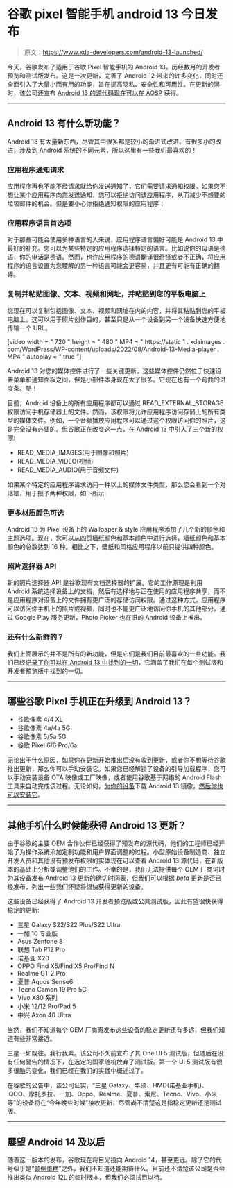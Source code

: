 # 谷歌 pixel 智能手机 android 13 今日发布

> 原文：<https://www.xda-developers.com/android-13-launched/>

今天，谷歌发布了适用于谷歌 Pixel 智能手机的 Android 13，历经数月的开发者预览和测试版发布。这是一次更新，完善了 Android 12 带来的许多变化，同时还全面引入了大量小而有用的功能，旨在提高隐私、安全性和可用性。在更新的同时，该公司还宣布 [Android 13 的源代码现在可以在 AOSP](https://www.xda-developers.com/android-13-source-code/) 获得。

* * *

## Android 13 有什么新功能？

Android 13 有大量新东西，尽管其中很多都是较小的渐进式改进。有很多小的改进，涉及到 Android 系统的不同元素，所以这里有一些我们最喜欢的！

### 应用程序通知请求

应用程序再也不能不经请求就给你发送通知了，它们需要请求通知权限。如果您不想让某个应用程序向您发送通知，您可以拒绝访问该应用程序，从而减少不想要的垃圾邮件的机会。但是要小心你拒绝通知权限的应用程序！

### 应用程序语言首选项

对于那些可能会使用多种语言的人来说，应用程序语言偏好可能是 Android 13 中最好的补充。您可以为某些特定的应用程序选择特定的语言。比如说你的母语是德语，你的电话是德语。然而，也许应用程序的德语翻译很奇怪或者不正确，将应用程序的语言设置为您理解的另一种语言可能会更容易，并且更有可能有正确的翻译。

### 复制并粘贴图像、文本、视频和网址，并粘贴到您的平板电脑上

您现在可以复制包括图像、文本、视频和网址在内的内容，并将其粘贴到您的平板电脑上。这可以用于照片创作目的，甚至只是从一个设备到另一个设备快速方便地传输一个 URL。

[video width = " 720 " height = " 480 " MP4 = " https://static 1 . xdaimages . com/WordPress/WP-content/uploads/2022/08/Android-13-Media-player . MP4 " autoplay = " true "]

Android 13 对您的媒体控件进行了一些关键更新。这些媒体控件仍然位于快速设置菜单和通知面板之间，但是小部件本身现在大了很多。它现在也有一个弯曲的进度条。酷！

目前，Android 设备上的所有应用程序都可以通过 READ_EXTERNAL_STORAGE 权限访问手机存储器上的文件。然而，该权限将允许应用程序访问存储上的所有类型的媒体文件。例如，一个音频播放应用程序可以通过这个权限访问你的照片，这是完全没有必要的。但谷歌正在改变这一点，在 Android 13 中引入了三个新的权限:

*   READ_MEDIA_IMAGES(用于图像和照片)
*   READ_MEDIA_VIDEO(视频)
*   READ_MEDIA_AUDIO(用于音频文件)

如果某个特定的应用程序请求访问一种以上的媒体文件类型，那么您会看到一个对话框，用于授予两种权限，如下所示:

### 更多材质颜色可选

Android 13 为 Pixel 设备上的 Wallpaper & style 应用程序添加了几个新的颜色和主题选项。现在，您可以从四页墙纸颜色和基本颜色中进行选择，墙纸颜色和基本颜色的总数达到 16 种。相比之下，壁纸和风格应用程序以前只提供四种颜色。

### 照片选择器 API

新的照片选择器 API 是谷歌现有文档选择器的扩展。它的工作原理是利用 Android 系统选择设备上的文档，然后有选择地与正在使用的应用程序共享，而不是应用程序对设备上的文件拥有更广泛的存储访问权限。通过这种方式，应用程序可以访问你手机上的照片或视频，同时也不能更广泛地访问你手机的其他部分。通过 Google Play 服务更新，Photo Picker 也在旧的 Android 设备上推出。

### 还有什么新鲜的？

我们上面展示的并不是所有的新功能，但是它们是我们目前最喜欢的一些功能。我们已经[记录了你可以在 Android 13 中找到的一切](https://www.xda-developers.com/android-13)，它涵盖了我们在每个测试版和开发者预览版中找到的一切。

* * *

## 哪些谷歌 Pixel 手机正在升级到 Android 13？

*   谷歌像素 4/4 XL
*   谷歌像素 4a/4a 5G
*   谷歌像素 5/5a 5G
*   谷歌 Pixel 6/6 Pro/6a

无论出于什么原因，如果你在更新开始推出后没有收到更新，或者你不想等待谷歌推出更新，那么你可以手动安装它。如果您已经解锁了设备的引导加载程序，您可以手动安装设备 OTA 映像或工厂映像，或者使用谷歌基于网络的 Android Flash 工具来自动完成该过程。无论如何，[为你的设备](https://www.xda-developers.com/how-to-download-android-13/)下载 Android 13 镜像，[然后你也可以安装它](https://www.xda-developers.com/how-to-install-android-13/)。

* * *

## 其他手机什么时候能获得 Android 13 更新？

由于谷歌的主要 OEM 合作伙伴已经获得了预发布的源代码，他们的工程师已经开始了为操作系统添加定制功能和用户界面调整的过程。小型原始设备制造商、独立开发人员和其他没有预发布权限的实体现在可以查看 Android 13 源代码，在新版本的基础上分析或调整他们的工作。不幸的是，我们无法提供每个 OEM 厂商何时为其设备发布 Android 13 更新的确切时间表，但我们可以根据 *beta* 更新是否已经发布，列出一些我们怀疑将很快获得更新的设备。

这些设备已经获得了 Android 13 开发者预览版或公共测试版，因此有望很快获得稳定的更新:

*   三星 Galaxy S22/S22 Plus/S22 Ultra
*   一加 10 专业版
*   Asus Zenfone 8
*   联想 Tab P12 Pro
*   诺基亚 X20
*   OPPO Find X5/Find X5 Pro/Find N
*   Realme GT 2 Pro
*   夏普 Aquos Sense6
*   Tecno Camon 19 Pro 5G
*   Vivo X80 系列
*   小米 12/12 Pro/Pad 5
*   中兴 Axon 40 Ultra

当然，我们不知道每个 OEM 厂商离发布这些设备的稳定更新还有多远，但我们知道有些非常接近。

三星一如既往，我行我素。该公司不久前宣布了其 One UI 5 测试版，但随后在没有任何警告的情况下，在选定的国家随机放弃了测试版。第一个 UI 5 测试版有很多很酷的变化，我们已经在我们的实践中概述过了。

在谷歌的公告中，该公司证实，“三星 Galaxy、华硕、HMD(诺基亚手机)、iQOO、摩托罗拉、一加、Oppo、Realme、夏普、索尼、Tecno、Vivo、小米等”的设备将在“今年晚些时候”接收更新，尽管尚不清楚这是指稳定更新还是测试版。

* * *

## 展望 Android 14 及以后

随着这一版本的发布，谷歌现在将目光投向 Android 14，甚至更远。除了它的代号似乎是“[颠倒蛋糕](https://www.xda-developers.com/google-codename-android-14/)”之外，我们不知道还能期待什么。目前还不清楚该公司是否会推出类似 Android 12L 的临时版本，但我们必须拭目以待。